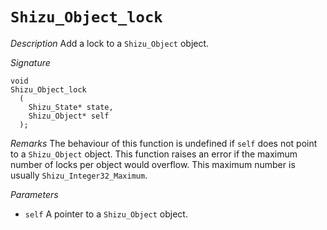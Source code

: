 # `Shizu_Object_lock`

*Description*
Add a lock to a `Shizu_Object` object.

*Signature*
```
void
Shizu_Object_lock
  (
    Shizu_State* state,
    Shizu_Object* self
  );
```

*Remarks*
The behaviour of this function is undefined if `self` does not point to a `Shizu_Object` object.
This function raises an error if the maximum number of locks per object would overflow.
This maximum number is usually `Shizu_Integer32_Maximum`.

*Parameters*
- `self` A pointer to a `Shizu_Object` object.
